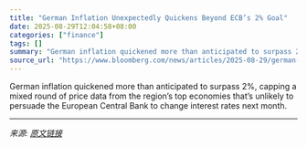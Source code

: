 ```yaml
---
title: "German Inflation Unexpectedly Quickens Beyond ECB’s 2% Goal"
date: 2025-08-29T12:04:58+08:00
categories: ["finance"]
tags: []
summary: "German inflation quickened more than anticipated to surpass 2%, capping a mixed round of price data from the region’s top economies that’s unlikely to persuade the European Central Bank to change inte"
source_url: "https://www.bloomberg.com/news/articles/2025-08-29/german-inflation-unexpectedly-quickens-beyond-ecb-s-2-target"
---
```


German inflation quickened more than anticipated to surpass 2%, capping a mixed round of price data from the region’s top economies that’s unlikely to persuade the European Central Bank to change interest rates next month.

---

*来源: [原文链接](https://www.bloomberg.com/news/articles/2025-08-29/german-inflation-unexpectedly-quickens-beyond-ecb-s-2-target)*
